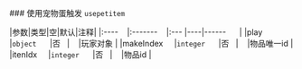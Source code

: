### 使用宠物蛋触发
`usepetitem`

|参数|类型|空|默认|注释|
|:----    |:-------    |:--- |----|------      |
|play     |`object`      |否   |    |玩家对象 |
|makeIndex     |`integer`      |否   |    |物品唯一id |
|itenIdx     |`integer`      |否   |    |物品id |

